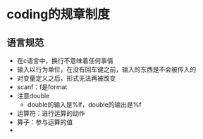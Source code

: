 # coding的规章制度

## 语言规范

- 在c语言中，换行不意味着任何事情
- 输入以行为单位，在没有回车键之前，输入的东西是不会被传入的
- 对变量定义之后，形式无法再被改变
- scanf：f是format
- 注意double
  - double的输入是%lf，double的输出是%f
- 运算符：进行运算的动作
- 算子：参与运算的值
- 

